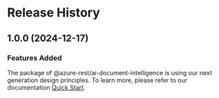 # Release History
    
## 1.0.0 (2024-12-17)

### Features Added

The package of @azure-rest/ai-document-intelligence is using our next generation design principles. To learn more, please refer to our documentation [Quick Start](https://aka.ms/azsdk/js/mgmt/quickstart).
